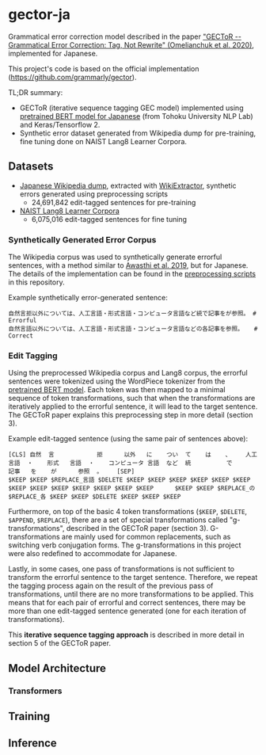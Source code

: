 # gector-ja

Grammatical error correction model described in the paper ["GECToR -- Grammatical Error Correction: Tag, Not Rewrite" (Omelianchuk et al. 2020)](https://arxiv.org/abs/2005.12592), implemented for Japanese.

This project's code is based on the official implementation (https://github.com/grammarly/gector).

TL;DR summary:
- GECToR (iterative sequence tagging GEC model) implemented using [pretrained BERT model for Japanese](https://huggingface.co/cl-tohoku/bert-base-japanese-v2) (from Tohoku University NLP Lab) and Keras/Tensorflow 2.
- Synthetic error dataset generated from Wikipedia dump for pre-training, fine tuning done on NAIST Lang8 Learner Corpora.

## Datasets

- [Japanese Wikipedia dump](https://dumps.wikimedia.org/), extracted with [WikiExtractor](https://github.com/attardi/wikiextractor), synthetic errors generated using preprocessing scripts
  - 24,691,842 edit-tagged sentences for pre-training
- [NAIST Lang8 Learner Corpora](https://sites.google.com/site/naistlang8corpora/)
  - 6,075,016 edit-tagged sentences for fine tuning

### Synthetically Generated Error Corpus

The Wikipedia corpus was used to synthetically generate errorful sentences, with a method similar to [Awasthi et al. 2019](https://github.com/awasthiabhijeet/PIE/tree/master/errorify), but for Japanese. The details of the implementation can be found in the [preprocessing scripts](https://github.com/jonnyli1125/gector-ja/blob/main/utils/) in this repository.

Example synthetically error-generated sentence:
```
自然言拒以外については、人工言語・形式言語・コンピュータ言語など統で記事をが参照。 # Errorful
自然言語以外については、人工言語・形式言語・コンピュータ言語などの各記事を参照。   # Correct
```

### Edit Tagging

Using the preprocessed Wikipedia corpus and Lang8 corpus, the errorful sentences were tokenized using the WordPiece tokenizer from the [pretrained BERT model](https://huggingface.co/cl-tohoku/bert-base-japanese-v2). Each token was then mapped to a minimal sequence of token transformations, such that when the transformations are iteratively applied to the errorful sentence, it will lead to the target sentence. The GECToR paper explains this preprocessing step in more detail (section 3).

Example edit-tagged sentence (using the same pair of sentences above):
```
[CLS] 自然  言            拒      以外   に    つい  て    は    、    人工   言語  ・    形式   言語  ・    コンピュータ 言語  など  統          で          記事   を    が      参照  。    [SEP]
$KEEP $KEEP $REPLACE_言語 $DELETE $KEEP $KEEP $KEEP $KEEP $KEEP $KEEP $KEEP $KEEP $KEEP $KEEP $KEEP $KEEP $KEEP      $KEEP $KEEP $REPLACE_の $REPLACE_各 $KEEP $KEEP $DELETE $KEEP $KEEP $KEEP
```

Furthermore, on top of the basic 4 token transformations (`$KEEP`, `$DELETE`, `$APPEND`, `$REPLACE`), there are a set of special transformations called "g-transformations", described in the GECToR paper (section 3). G-transformations are mainly used for common replacements, such as switching verb conjugation forms. The g-transformations in this project were also redefined to accommodate for Japanese.

Lastly, in some cases, one pass of transformations is not sufficient to transform the errorful sentence to the target sentence. Therefore, we repeat the tagging process again on the result of the previous pass of transformations, until there are no more transformations to be applied. This means that for each pair of errorful and correct sentences, there may be more than one edit-tagged sentence generated (one for each iteration of transformations).

This __iterative sequence tagging approach__ is described in more detail in section 5 of the GECToR paper.

## Model Architecture



### Transformers

## Training

## Inference
